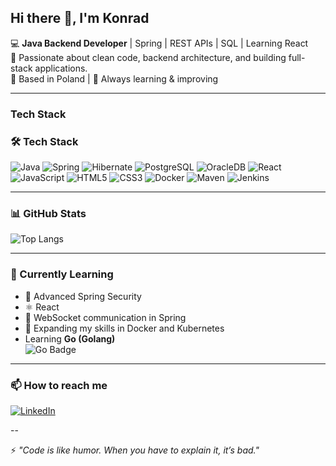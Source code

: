 ## Hi there 👋, I'm Konrad


💻 **Java Backend Developer** | Spring | REST APIs | SQL | Learning React  
🚀 Passionate about clean code, backend architecture, and building full-stack applications.  
📍 Based in Poland | 🌱 Always learning & improving  

---

### Tech Stack  
### 🛠 Tech Stack  
![Java](https://img.shields.io/badge/Java-ED8B00?logo=java&logoColor=white)
![Spring](https://img.shields.io/badge/Spring-6DB33F?logo=spring&logoColor=white)
![Hibernate](https://img.shields.io/badge/Hibernate-59666C?logo=hibernate&logoColor=white)
![PostgreSQL](https://img.shields.io/badge/PostgreSQL-316192?logo=postgresql&logoColor=white)
![OracleDB](https://img.shields.io/badge/Oracle-F80000?logo=oracle&logoColor=white)
![React](https://img.shields.io/badge/React-20232A?logo=react&logoColor=61DAFB)
![JavaScript](https://img.shields.io/badge/JavaScript-F7DF1E?logo=javascript&logoColor=black)
![HTML5](https://img.shields.io/badge/HTML5-E34F26?logo=html5&logoColor=white)
![CSS3](https://img.shields.io/badge/CSS3-1572B6?logo=css3&logoColor=white)
![Docker](https://img.shields.io/badge/Docker-2496ED?logo=docker&logoColor=white)
![Maven](https://img.shields.io/badge/Maven-C71A36?logo=apachemaven&logoColor=white)
![Jenkins](https://img.shields.io/badge/Jenkins-D24939?logo=jenkins&logoColor=white)

---

### 📊 GitHub Stats  
<!--  ![GitHub Stats](https://github-readme-stats.vercel.app/api?username=konx8&show_icons=true&theme=radical)  -->
![Top Langs](https://github-readme-stats.vercel.app/api/top-langs/?username=konx8&layout=compact&theme=radical)

---

### 🧠 Currently Learning
- 🌱 Advanced Spring Security
- ⚛ React 
- 🔌 WebSocket communication in Spring
- 🐳 Expanding my skills in Docker and Kubernetes
- Learning **Go (Golang)**  
![Go Badge](https://img.shields.io/badge/Go-00ADD8?logo=go&logoColor=white)
---

### 📫 How to reach me
[![LinkedIn](https://img.shields.io/badge/LinkedIn-0A66C2?logo=linkedin&logoColor=white)](https://www.linkedin.com/in/konrad-adamcio/)  

--

⚡ *"Code is like humor. When you have to explain it, it’s bad."*
